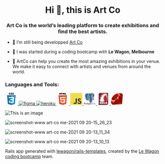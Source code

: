 <h1 align="center">Hi 👋, this is Art Co</h1>
<h3 align="center">Art Co is the world’s leading platform to create exhibitions and find the best artists.</h3>

- 🔭 I’m still being developped [Art Co](https://www.art-co.me/)

- 🌱 I was started during a coding bootcamp with **Le Wagon, Melbourne**

- 🤝 ArtCo can help you create the most amazing exhibitions in your venue. We make it easy to connect with artists and venues from around the world.

<h3 align="left">Languages and Tools:</h3>
<p align="left"> <a href="https://www.w3schools.com/css/" target="_blank"> <img src="https://raw.githubusercontent.com/devicons/devicon/master/icons/css3/css3-original-wordmark.svg" alt="css3" width="40" height="40"/> </a> <a href="https://www.figma.com/" target="_blank"> <img src="https://www.vectorlogo.zone/logos/figma/figma-icon.svg" alt="figma" width="40" height="40"/> </a> <a href="https://heroku.com" target="_blank"> <img src="https://www.vectorlogo.zone/logos/heroku/heroku-icon.svg" alt="heroku" width="40" height="40"/> </a> <a href="https://www.w3.org/html/" target="_blank"> <img src="https://raw.githubusercontent.com/devicons/devicon/master/icons/html5/html5-original-wordmark.svg" alt="html5" width="40" height="40"/> </a> <a href="https://developer.mozilla.org/en-US/docs/Web/JavaScript" target="_blank"> <img src="https://raw.githubusercontent.com/devicons/devicon/master/icons/javascript/javascript-original.svg" alt="javascript" width="40" height="40"/> </a>  <a href="https://www.postgresql.org" target="_blank"> <img src="https://raw.githubusercontent.com/devicons/devicon/master/icons/postgresql/postgresql-original-wordmark.svg" alt="postgresql" width="40" height="40"/> </a> <a href="https://rubyonrails.org" target="_blank"> <img src="https://raw.githubusercontent.com/devicons/devicon/master/icons/rails/rails-original-wordmark.svg" alt="rails" width="40" height="40"/> </a> <a href="https://www.ruby-lang.org/en/" target="_blank"> <img src="https://raw.githubusercontent.com/devicons/devicon/master/icons/ruby/ruby-original.svg" alt="ruby" width="40" height="40"/> </a> </p>


![This is an image](https://www.art-co.me/assets/logo-adf4a58f7fcda938039b9322e1fb4a63f00e26e0f23b2878ef921571de4c22e9.png)



![screenshot-www art-co me-2021 09 20-15_26_23](https://user-images.githubusercontent.com/86634734/133960630-137b10f9-7dd3-401f-a15f-5376d19b0d87.png)

![screenshot-www art-co me-2021 09 20-13_11_34](https://user-images.githubusercontent.com/86634734/133960753-26aa2ee0-a59f-4d36-a780-1411fbd83588.png)

![screenshot-www art-co me-2021 09 20-13_10_13](https://user-images.githubusercontent.com/86634734/133960781-c978935c-a477-43ee-ada3-73277c9ad198.png)







Rails app generated with [lewagon/rails-templates](https://github.com/lewagon/rails-templates), created by the [Le Wagon coding bootcamp](https://www.lewagon.com) team.
